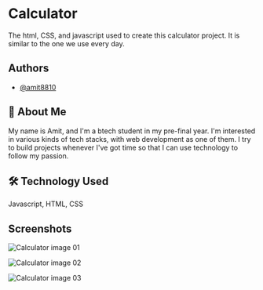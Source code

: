 
# Calculator

The html, CSS, and javascript used to create this calculator project. It is similar to the one we use every day.


## Authors

- [@amit8810](https://github.com/amit8810)



## 🚀 About Me
My name is Amit, and I'm a btech student in my pre-final year. I'm interested in various kinds of tech stacks, with web development as one of them. 
I try to build projects whenever I've got time so that I can use technology to follow my passion.


## 🛠 Technology Used
Javascript, HTML, CSS


## Screenshots

![Calculator image 01](https://drive.google.com/file/d/162v9no5uiy_pUmUE7FPw741p9uSMO0xb/view?usp=share_link)

![Calculator image 02](https://drive.google.com/file/d/1aMmNenD6XcB_5-hGHBYfoHTEcSn2_K46/view?usp=share_link)

![Calculator image 03](https://drive.google.com/file/d/1CE8NwrECc4J9vZXjBR29nfnz85uEwoXP/view?usp=share_link)

